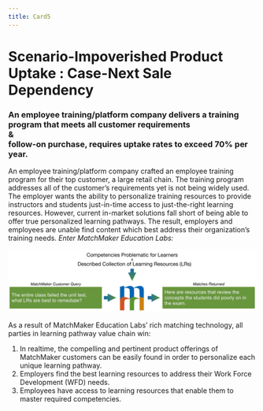 ```yaml
---
title: Card5
---
```

# Scenario-Impoverished Product Uptake : Case-Next Sale Dependency

### An employee training/platform company delivers a training program that meets all customer requirements <br/>&<br/>follow-on purchase, requires uptake rates to exceed 70% per year.


An employee training/platform company crafted an employee training program for their top customer, a large retail chain. The training program addresses all of the customer’s requirements yet is not being widely used. The employer wants the ability to personalize training resources to provide instructors and students just-in-time access to just-the-right learning resources. However, current in-market solutions fall short of being able to offer true personalized learning pathways. The result, employers and employees are unable find content which best address their organization’s training needs.
*Enter MatchMaker Education Labs:*

![MatchMaker Locate Learning Resource Diagram](/mmassets/MM-Example-Learner.svg)

As a result of MatchMaker Education Labs’ rich matching technology, all parties in learning pathway value chain win:

1. In realtime, the compelling and pertinent product offerings of MatchMaker customers can be easily found in order  to personalize each unique learning pathway.
2. Employers find the best learning resources to address their Work Force Development (WFD) needs.
3. Employees have access to learning resources that enable them to master required competencies.


